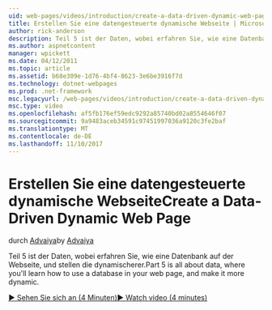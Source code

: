 ```yaml
---
uid: web-pages/videos/introduction/create-a-data-driven-dynamic-web-page
title: Erstellen Sie eine datengesteuerte dynamische Webseite | Microsoft Docs
author: rick-anderson
description: Teil 5 ist der Daten, wobei erfahren Sie, wie eine Datenbank auf der Webseite, und stellen die dynamischerer.
ms.author: aspnetcontent
manager: wpickett
ms.date: 04/12/2011
ms.topic: article
ms.assetid: b68e309e-1d76-4bf4-8623-3e6be3916f7d
ms.technology: dotnet-webpages
ms.prod: .net-framework
msc.legacyurl: /web-pages/videos/introduction/create-a-data-driven-dynamic-web-page
msc.type: video
ms.openlocfilehash: af5fb176ef59edc9292a85740bd02a8554646f07
ms.sourcegitcommit: 9a9483aceb34591c97451997036a9120c3fe2baf
ms.translationtype: MT
ms.contentlocale: de-DE
ms.lasthandoff: 11/10/2017
---
```

<a name="create-a-data-driven-dynamic-web-page"></a><span data-ttu-id="502e1-103">Erstellen Sie eine datengesteuerte dynamische Webseite</span><span class="sxs-lookup"><span data-stu-id="502e1-103">Create a Data-Driven Dynamic Web Page</span></span>
====================
<span data-ttu-id="502e1-104">durch [Advaiya](https://twitter.com/Advaiyasolns)</span><span class="sxs-lookup"><span data-stu-id="502e1-104">by [Advaiya](https://twitter.com/Advaiyasolns)</span></span>

<span data-ttu-id="502e1-105">Teil 5 ist der Daten, wobei erfahren Sie, wie eine Datenbank auf der Webseite, und stellen die dynamischerer.</span><span class="sxs-lookup"><span data-stu-id="502e1-105">Part 5 is all about data, where you'll learn how to use a database in your web page, and make it more dynamic.</span></span>

[<span data-ttu-id="502e1-106">&#9654; Sehen Sie sich an (4 Minuten)</span><span class="sxs-lookup"><span data-stu-id="502e1-106">&#9654; Watch video (4 minutes)</span></span>](https://channel9.msdn.com/Blogs/ASP-NET-Site-Videos/create-a-data-driven-dynamic-web-page)
